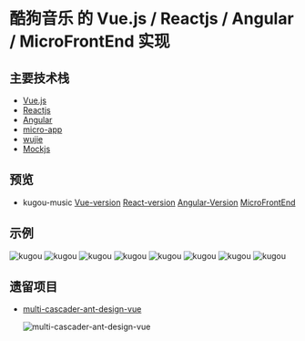 # 酷狗音乐 的 Vue.js / Reactjs / Angular / MicroFrontEnd 实现

## 主要技术栈

- [Vue.js](https://vuejs.org/index.html)
- [Reactjs](https://reactjs.org/)
- [Angular](https://angular.dev/)
- [micro-app](https://github.com/jd-opensource/micro-app/)
- [wujie](https://github.com/Tencent/wujie)
- [Mockjs](https://github.com/nuysoft/Mock)

<!-- ## 跨域代理

- [Rob--W/cors-anywhere](https://github.com/Rob--W/cors-anywhere/)
- [connorhudson/crossorigin.me](https://github.com/connorhudson/crossorigin.me)
- [xCss/JsonBird](https://github.com/xCss/JsonBird) -->

## 预览

- kugou-music [Vue-version](https://xianshenglu.github.io/kugou/demo/vue@2.x/dist/index.html) [React-version](https://xianshenglu.github.io/kugou/demo/react/build/) [Angular-Version](https://xianshenglu.github.io/kugou/demo/angular/dist/angular/#/) [MicroFrontEnd](https://xianshenglu.github.io/kugou/demo/micro-front-end/dist/)

## 示例

![kugou](https://xianshenglu.github.io/kugou/public/images/kugou-1.jpg) ![kugou](https://xianshenglu.github.io/kugou/public/images/kugou-2.jpg) ![kugou](https://xianshenglu.github.io/kugou/public/images/kugou-3.jpg) ![kugou](https://xianshenglu.github.io/kugou/public/images/kugou-5.jpg) ![kugou](https://xianshenglu.github.io/kugou/public/images/kugou-6.jpg) ![kugou](https://xianshenglu.github.io/kugou/public/images/kugou-7.jpg) ![kugou](https://xianshenglu.github.io/kugou/public/images/kugou-8.jpg) ![kugou](https://xianshenglu.github.io/kugou/public/images/kugou-9.jpg)

## 遗留项目

- [multi-cascader-ant-design-vue](https://xianshenglu.github.io/kugou/demo/multi-cascader-ant-design-vue/dist/index.html)

  ![multi-cascader-ant-design-vue](https://xianshenglu.github.io/kugou/public/images/multi-cascader-ant-design-vue.gif)
